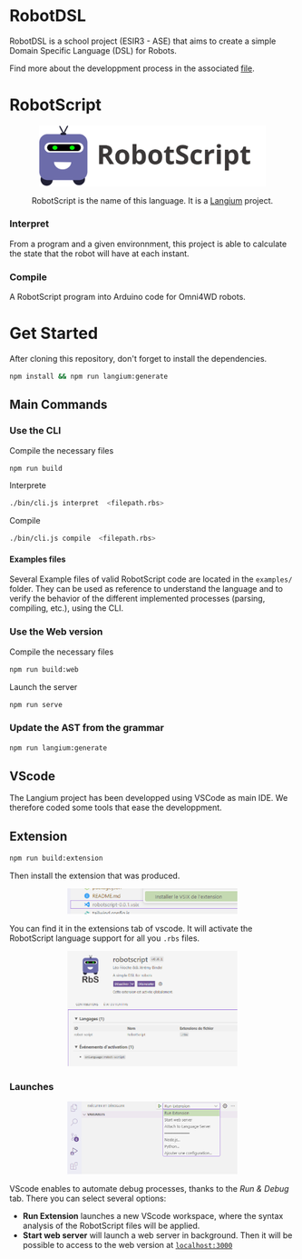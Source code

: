 # RobotDSL
RobotDSL is a school project (ESIR3 - ASE) that aims to create a simple Domain Specific Language (DSL) for Robots.

Find more about the developpment process in the associated [file](documentation/devprocess.md).

# RobotScript
<p align="center">
  <img src="./assets/logo_name.svg" alt="robotscript logo" width="400">
</p>
<p align="center">
    RobotScript is the name of this language. It is a <a href="https://langium.org"> Langium</a> project. 
</p>

### Interpret
From a program and a given environnment, this project is able to calculate the state that the robot will have at each instant.

### Compile
A RobotScript program into Arduino code for Omni4WD robots.

# Get Started
After cloning this repository, don't forget to install the dependencies.
```bash
npm install && npm run langium:generate
```

## Main Commands
### Use the CLI
Compile the necessary files
```bash
npm run build
```

Interprete
```bash
./bin/cli.js interpret  <filepath.rbs> 
```

Compile
```bash
./bin/cli.js compile  <filepath.rbs> 
```

#### Examples files
Several Example files of valid RobotScript code are located in the ```examples/``` folder. 
They can be used as reference to understand the language and to verify the behavior of the different implemented processes (parsing, compiling, etc.), using the CLI.


### Use the Web version

Compile the necessary files
```bash
npm run build:web
```

Launch the server
```bash
npm run serve
```


### Update the AST from the grammar 
```bash
npm run langium:generate
``` 

## VScode 
The Langium project has been developped using VSCode as main IDE. We therefore coded some tools that ease the developpment. 

## Extension
```bash
npm run build:extension
```
Then install the extension that was produced.
<p align="center">
  <img src="./assets/vscode_extension_install.png" alt="vscode extension install" width="300">
</p>

You can find it in the extensions tab of vscode. 
It will activate the RobotScript language support for all you  ```.rbs``` files. 

<p align="center">
  <img src="./assets/extension_overview.png" alt="vscode extension install" width="300">
</p>

###  Launches
<p align="center">
  <img src="./assets/vscode-extension-run.png" alt="vscode extension run" width="300">
</p>

VScode enables to automate debug processes, thanks to the *Run & Debug* tab.
There you can select several options:
- **Run Extension** launches a new VScode workspace, where the syntax analysis of the RobotScript files  will be applied.
- **Start web server** will launch a web server in background. Then it will be possible to access to the web version at [```localhost:3000```](http://localhost:3000/)
